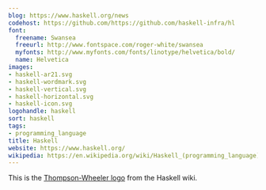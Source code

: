 ```yaml
---
blog: https://www.haskell.org/news
codehost: https://github.com/https://github.com/haskell-infra/hl
font:
  freename: Swansea
  freeurl: http://www.fontspace.com/roger-white/swansea
  myfonts: http://www.myfonts.com/fonts/linotype/helvetica/bold/
  name: Helvetica
images:
- haskell-ar21.svg
- haskell-wordmark.svg
- haskell-vertical.svg
- haskell-horizontal.svg
- haskell-icon.svg
logohandle: haskell
sort: haskell
tags:
- programming_language
title: Haskell
website: https://www.haskell.org/
wikipedia: https://en.wikipedia.org/wiki/Haskell_(programming_language)
---
```


This is the [Thompson-Wheeler logo](http://www.haskell.org/haskellwiki/Thompson-Wheeler_logo) from the Haskell wiki.
